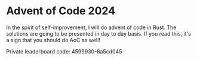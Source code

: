 # Advent of Code 2024

In the spirit of self-improvement, I will do advent of code in Rust.
The solutions are going to be presented in day to day basis.
If you read this, it's a sign that you should do AoC as well!


Private leaderboard code: 4599930-8a5cd045
